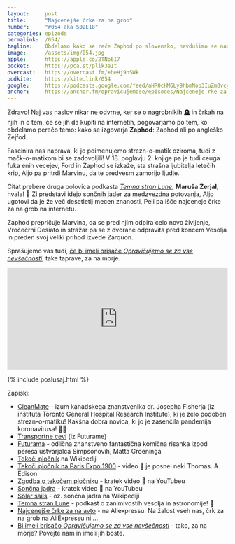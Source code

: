 ```yaml
---
layout: 	post
title:  	"Najcenejše črke za na grob"
number: 	"#054 aka S02E18"
categories:	epizode
permalink:	/054/
tagline: 	Obdelamo kako se reče Zaphod po slovensko, navdušimo se nad strezn-o-matikom, naši junaki pa so še vedno na parkirišču pod Restavracijo ob koncu Vesolja. Citat prebere Maruša Žerjal iz podkasta Temna stran lune. 
image:		/assets/img/054.jpg
apple:		https://apple.co/2TNp6I7
pocket:		https://pca.st/plik3e1t
overcast:	https://overcast.fm/+beHj9nSWk
podkite:	https://kite.link/054
google:		https://podcasts.google.com/feed/aHR0cHM6Ly9hbmNob3IuZm0vcy8yMmI1YTUwMC9wb2RjYXN0L3Jzcw==/episode/N2ZhNTRkNmItMzVmNy00OTExLTgwYzgtNzg5OGM2YmNhOWYw
anchor:		https://anchor.fm/opravicujemose/episodes/Najceneje-rke-za-na-grob-e1291j3
---
```


Zdravo! Naj vas naslov nikar ne odvrne, ker se o nagrobnikih 🪦 in črkah na njih in o tem, če se jih da kupiti na internetih, pogovarjamo po tem, ko obdelamo perečo temo: kako se izgovarja **Zaphod**: Zaphod ali po angleško Zejfod. 

Fascinira nas naprava, ki jo poimenujemo strezn-o-matik oziroma, tudi z mačk-o-matikom bi se zadovoljili! V 18. poglavju 2. knjige pa je tudi ceuga fuka enih vecejev, Ford in Zaphod se izkaže, sta strašna ljubitelja letečih krip, Aljo pa pritrdi Marvinu, da te predvesm zamorijo ljudje. 

Citat prebere druga polovica podkasta [_Temna stran Lune_](https://anchor.fm/temnastranlune), **Maruša Žerjal**, hvala! 🙏 Zi predstavi idejo sončnih jader za medzvezdna potovanja, Aljo ugotovi da je že več desetletij mecen znanosti, Peli pa išče najceneje črke za na grob na internetu. 

Zaphod prepričuje Marvina, da se pred njim odpira celo novo življenje, Vročečrni Desiato in stražar pa se z dvorane odpravita pred koncem Vesolja in preden svoj veliki prihod izvede Zarquon. 

Sprašujemo vas tudi, [če bi imeli brisače _Opravičujemo se za vse nevšečnosti_](https://forms.gle/aLrzrWXRnGEkLqP27), take taprave, za na morje. 

<iframe src="https://open.spotify.com/embed/episode/0rbMojB92vrf2cBERyOnql" width="100%" height="232" frameBorder="0" allowtransparency="true" allow="encrypted-media"></iframe>

{% include poslusaj.html %}

Zapiski:
- [CleanMate](https://www.uhn.ca/corporate/News/Pages/Canadian_discovery_a_potential_game_changer_to_reverse_alcohol_intoxication.aspx) - izum kanadskega znanstvenika dr. Josepha Fisherja (iz inštituta Toronto General Hospital Research Institute), ki je zelo podoben strezn-o-matiku! Kakšna dobra novica, ki jo je zasenčila pandemija koronavirusa! 🎉🍻
- [Transportne cevi](https://futurama.fandom.com/wiki/Transport_tubes) (iz Futurame)
- [Futurama](https://en.wikipedia.org/wiki/Futurama) - odlična znanstveno fantastična komična risanka izpod peresa ustvarjalca Simpsonovih, Matta Groeninga
- [Tekoči pločnik](https://en.wikipedia.org/wiki/Moving_walkway) na Wikipediji
- [Tekoči pločnik na Paris Expo 1900](https://www.youtube.com/watch?v=l2tmmIQm5x8) - video 📼 je posnel neki Thomas. A. Edison
- [Zgodba o tekočem pločniku](https://www.youtube.com/watch?v=CMlLPgAL2h0) - kratek video 📼 na YouTubeu
- [Sončna jadra](https://www.youtube.com/watch?v=Ndx_6J4uo2M) - kratek video 📼 na YouTubeu
- [Solar sails](https://en.wikipedia.org/wiki/Solar_sail) - oz. sončna jadra na Wikipediji
- [Temna stran Lune](https://anchor.fm/temnastranlune) - podkast o zanimivostih vesolja in astronomije! 🌌
- [Najcenejše črke za na avto](https://www.aliexpress.com/item/1005002643293341.html) - na Aliexpressu. Na žalost vseh nas, črk za na grob na AliExpressu ni ...
- [Bi imeli brisačo _Opravičujemo se za vse nevšečnosti_](https://forms.gle/aLrzrWXRnGEkLqP27) - tako, za na morje? Povejte nam in imeli jih boste.